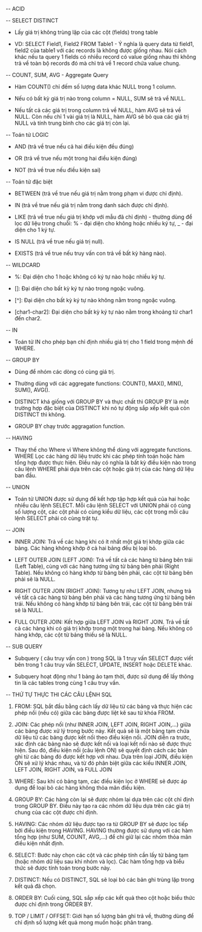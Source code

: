 -- ACID

-- SELECT DISTINCT

- Lấy giá trị không trùng lặp của các cột (fields) trong table

- VD: SELECT Field1, Field2 FROM Table1 - Ý nghĩa là query data từ field1, field2 của table1 với các records là không được giống nhau. Nói cách khác nếu ta query 1 fields có nhiều record có value giống nhau thì không trả về toàn bộ records đó mà chỉ trả về 1 record chứa value chung.

-- COUNT, SUM, AVG - Aggregate Query

- Hàm COUNT() chỉ đếm số lượng data khác NULL trong 1 column.

- Nếu có bất kỳ giá trị nào trong column = NULL, SUM sẽ trả về NULL.

- Nếu tất cả các giá trị trong column trả về NULL, hàm AVG sẽ trả về NULL. Còn nếu chỉ 1 vài giá trị là NULL, hàm AVG sẽ bỏ qua các giá trị NULL và tính trung bình cho các giá trị còn lại.

-- Toán tử LOGIC

- AND (trả về true nếu cả hai điều kiện đều đúng)

- OR (trả về true nếu một trong hai điều kiện đúng)

- NOT (trả về true nếu điều kiện sai)

-- Toán tử đặc biệt

- BETWEEN (trả về true nếu giá trị nằm trong phạm vi được chỉ định).

- IN (trả về true nếu giá trị nằm trong danh sách được chỉ định).

- LIKE (trả về true nếu giá trị khớp với mẫu đã chỉ định) - thường dùng để lọc dữ liệu trong chuỗi: % - đại diện cho không hoặc nhiều ký tự, \_ - đại diện cho 1 ký tự.

- IS NULL (trả về true nếu giá trị null).

- EXISTS (trả về true nếu truy vấn con trả về bất kỳ hàng nào).

-- WILDCARD

- %: Đại diện cho 1 hoặc không có ký tự nào hoặc nhiều ký tự.

- []: Đại diện cho bất kỳ ký tự nào trong ngoặc vuông.

- [^]: Đại diện cho bất kỳ ký tự nào không nằm trong ngoặc vuông.

- [char1-char2]: Đại diện cho bất kỳ ký tự nào nằm trong khoảng từ char1 đến char2.

-- IN

- Toán tử IN cho phép bạn chỉ định nhiều giá trị cho 1 field trong mệnh đề WHERE.

-- GROUP BY

- Dùng để nhóm các dòng có cùng giá trị.

- Thường dùng với các aggregate functions: COUNT(), MAX(), MIN(), SUM(), AVG().

- DISTINCT khá giống với GROUP BY và thực chất thì GROUP BY là một trường hợp đặc biệt của DISTINCT khi nó tự động sắp xếp kết quả còn DISTINCT thì không.

- GROUP BY chạy trước aggragation function.

-- HAVING

- Thay thế cho Where vì Where không thể dùng với aggregate functions. WHERE Lọc các hàng dữ liệu trước khi các phép tính toán hoặc hàm tổng hợp được thực hiện. Điều này có nghĩa là bất kỳ điều kiện nào trong câu lệnh WHERE phải dựa trên các cột hoặc giá trị của các hàng dữ liệu ban đầu.

-- UNION

- Toán tử UNION được sử dụng để kết hợp tập hợp kết quả của hai hoặc nhiều câu lệnh SELECT. Mỗi câu lệnh SELECT với UNION phải có cùng số lượng cột, các cột phải có cùng kiểu dữ liệu, các cột trong mỗi câu lệnh SELECT phải có cùng trật tự.

-- JOIN

- INNER JOIN: Trả về các hàng khi có ít nhất một giá trị khớp giữa các bảng. Các hàng không khớp ở cả hai bảng đều bị loại bỏ.

- LEFT OUTER JOIN (LEFT JOIN): Trả về tất cả các hàng từ bảng bên trái (Left Table), cùng với các hàng tương ứng từ bảng bên phải (Right Table). Nếu không có hàng khớp từ bảng bên phải, các cột từ bảng bên phải sẽ là NULL.

- RIGHT OUTER JOIN (RIGHT JOIN): Tương tự như LEFT JOIN, nhưng trả về tất cả các hàng từ bảng bên phải và các hàng tương ứng từ bảng bên trái. Nếu không có hàng khớp từ bảng bên trái, các cột từ bảng bên trái sẽ là NULL.

- FULL OUTER JOIN: Kết hợp giữa LEFT JOIN và RIGHT JOIN. Trả về tất cả các hàng khi có giá trị khớp trong một trong hai bảng. Nếu không có hàng khớp, các cột từ bảng thiếu sẽ là NULL.

-- SUB QUERY

- Subquery ( câu truy vấn con ) trong SQL là 1 truy vấn SELECT được viết bên trong 1 câu truy vấn SELECT, UPDATE, INSERT hoặc DELETE khác.

- Subquery hoạt động như 1 bảng ảo tạm thời, được sử dụng để lấy thông tin là các tables trong cùng 1 câu truy vấn.

-- THỨ TỰ THỰC THI CÁC CÂU LỆNH SQL

1. FROM: SQL bắt đầu bằng cách lấy dữ liệu từ các bảng và thực hiện các phép nối (nếu có) giữa các bảng được liệt kê sau từ khóa FROM.

2. JOIN: Các phép nối (như INNER JOIN, LEFT JOIN, RIGHT JOIN,...) giữa các bảng được xử lý trong bước này. Kết quả sẽ là một bảng tạm chứa dữ liệu từ các bảng được kết nối theo điều kiện nối. JOIN diễn ra trước, xác định các bảng nào sẽ được kết nối và loại kết nối nào sẽ được thực hiện. Sau đó, điều kiện nối (câu lệnh ON) sẽ quyết định cách các bản ghi từ các bảng đó được kết hợp với nhau. Dựa trên loại JOIN, điều kiện ON sẽ xử lý khác nhau, và từ đó phân biệt giữa các kiểu INNER JOIN, LEFT JOIN, RIGHT JOIN, và FULL JOIN

3. WHERE: Sau khi có bảng tạm, các điều kiện lọc ở WHERE sẽ được áp dụng để loại bỏ các hàng không thỏa mãn điều kiện.

4. GROUP BY: Các hàng còn lại sẽ được nhóm lại dựa trên các cột chỉ định trong GROUP BY. Điều này tạo ra các nhóm dữ liệu dựa trên các giá trị chung của các cột được chỉ định.

5. HAVING: Các nhóm dữ liệu được tạo ra từ GROUP BY sẽ được lọc tiếp bởi điều kiện trong HAVING. HAVING thường được sử dụng với các hàm tổng hợp (như SUM, COUNT, AVG,...) để chỉ giữ lại các nhóm thỏa mãn điều kiện nhất định.

6. SELECT: Bước này chọn các cột và các phép tính cần lấy từ bảng tạm (hoặc nhóm dữ liệu sau khi nhóm và lọc). Các hàm tổng hợp và biểu thức sẽ được tính toán trong bước này.

7. DISTINCT: Nếu có DISTINCT, SQL sẽ loại bỏ các bản ghi trùng lặp trong kết quả đã chọn.

8. ORDER BY: Cuối cùng, SQL sắp xếp các kết quả theo cột hoặc biểu thức được chỉ định trong ORDER BY.

9. TOP / LIMIT / OFFSET: Giới hạn số lượng bản ghi trả về, thường dùng để chỉ định số lượng kết quả mong muốn hoặc phân trang.
